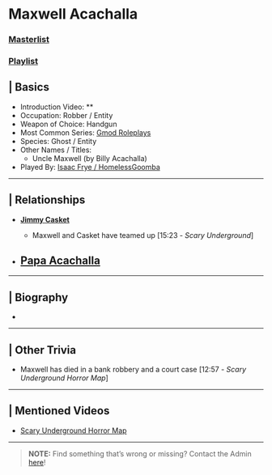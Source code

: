 # Maxwell Acachalla
### [Masterlist]()
### [Playlist]()

## | Basics
- Introduction Video: **
- Occupation: Robber / Entity
- Weapon of Choice: Handgun
- Most Common Series: [Gmod Roleplays](6.Series/Gmod/Roleplays.md)
- Species: Ghost / Entity
- Other Names / Titles:
  - Uncle Maxwell \(by Billy Acachalla)
- Played By: [Isaac Frye / HomelessGoomba](3.Siblings/3.4.Isaac-Frye-HomelessGoomba.md)

----

## | Relationships
- [**Jimmy Casket**](5.Characters/Jimmy_Casket.md)
  - Maxwell and Casket have teamed up \[15:23 - *Scary Underground*]

- [**Papa Acachalla**](5.Characters/Papa_Acachalla.md)
  - 

----

## | Biography
- 

----

## | Other Trivia
- Maxwell has died in a bank robbery and a court case \[12:57 - *Scary Underground Horror Map*]

----

## | Mentioned Videos
- [Scary Underground Horror Map](https://youtu.be/Hd_KT6KbnHI)

----

> **NOTE:** Find something that’s wrong or missing? Contact the Admin [here](../chapter_2.md)!